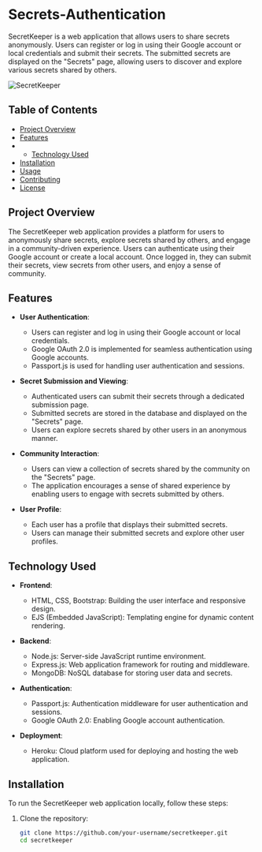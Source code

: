 # Secrets-Authentication

SecretKeeper is a web application that allows users to share secrets anonymously. Users can register or log in using their Google account or local credentials and submit their secrets. The submitted secrets are displayed on the "Secrets" page, allowing users to discover and explore various secrets shared by others.

![SecretKeeper](link_to_screenshot_or_image)

## Table of Contents

- [Project Overview](#project-overview)
- [Features](#features)
- - [Technology Used](#technology-used)
- [Installation](#installation)
- [Usage](#usage)
- [Contributing](#contributing)
- [License](#license)

## Project Overview

The SecretKeeper web application provides a platform for users to anonymously share secrets, explore secrets shared by others, and engage in a community-driven experience. Users can authenticate using their Google account or create a local account. Once logged in, they can submit their secrets, view secrets from other users, and enjoy a sense of community.

## Features

- **User Authentication**:
  - Users can register and log in using their Google account or local credentials.
  - Google OAuth 2.0 is implemented for seamless authentication using Google accounts.
  - Passport.js is used for handling user authentication and sessions.

- **Secret Submission and Viewing**:
  - Authenticated users can submit their secrets through a dedicated submission page.
  - Submitted secrets are stored in the database and displayed on the "Secrets" page.
  - Users can explore secrets shared by other users in an anonymous manner.

- **Community Interaction**:
  - Users can view a collection of secrets shared by the community on the "Secrets" page.
  - The application encourages a sense of shared experience by enabling users to engage with secrets submitted by others.

- **User Profile**:
  - Each user has a profile that displays their submitted secrets.
  - Users can manage their submitted secrets and explore other user profiles.

## Technology Used

- **Frontend**:
  - HTML, CSS, Bootstrap: Building the user interface and responsive design.
  - EJS (Embedded JavaScript): Templating engine for dynamic content rendering.
  
- **Backend**:
  - Node.js: Server-side JavaScript runtime environment.
  - Express.js: Web application framework for routing and middleware.
  - MongoDB: NoSQL database for storing user data and secrets.

- **Authentication**:
  - Passport.js: Authentication middleware for user authentication and sessions.
  - Google OAuth 2.0: Enabling Google account authentication.

- **Deployment**:
  - Heroku: Cloud platform used for deploying and hosting the web application.

## Installation

To run the SecretKeeper web application locally, follow these steps:

1. Clone the repository:

   ```bash
   git clone https://github.com/your-username/secretkeeper.git
   cd secretkeeper
